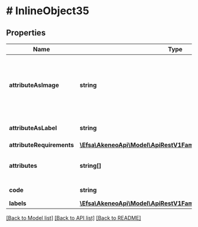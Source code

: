 # # InlineObject35

## Properties

Name | Type | Description | Notes
------------ | ------------- | ------------- | -------------
**attributeAsImage** | **string** | Attribute code used as the main picture in the user interface (only since v2.0) | [optional] [default to 'null']
**attributeAsLabel** | **string** | Attribute code used as label |
**attributeRequirements** | [**\Efsa\AkeneoApi\Model\ApiRestV1FamiliesAttributeRequirements**](ApiRestV1FamiliesAttributeRequirements.md) |  | [optional]
**attributes** | **string[]** | Attributes codes that compose the family | [optional]
**code** | **string** | Family code |
**labels** | [**\Efsa\AkeneoApi\Model\ApiRestV1FamiliesLabels**](ApiRestV1FamiliesLabels.md) |  | [optional]

[[Back to Model list]](../../README.md#models) [[Back to API list]](../../README.md#endpoints) [[Back to README]](../../README.md)
